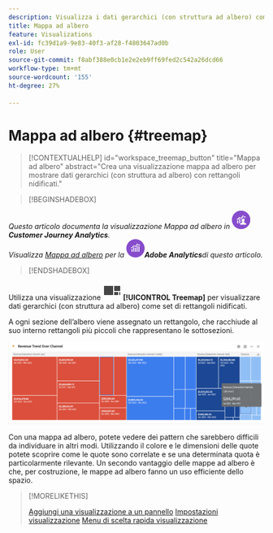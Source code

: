 ```yaml
---
description: Visualizza i dati gerarchici (con struttura ad albero) come un insieme di rettangoli nidificati.
title: Mappa ad albero
feature: Visualizations
exl-id: fc39d1a9-9e83-40f3-af28-f4803647ad0b
role: User
source-git-commit: f8abf388e0cb1e2e2eb9ff69fed2c542a26dcd66
workflow-type: tm+mt
source-wordcount: '155'
ht-degree: 27%

---
```


# Mappa ad albero {#treemap}

<!-- markdownlint-disable MD034 -->

>[!CONTEXTUALHELP]
>id="workspace_treemap_button"
>title="Mappa ad albero"
>abstract="Crea una visualizzazione mappa ad albero per mostrare dati gerarchici (con struttura ad albero) con rettangoli nidificati."

<!-- markdownlint-enable MD034 -->


>[!BEGINSHADEBOX]

*Questo articolo documenta la visualizzazione Mappa ad albero in ![CustomerJourneyAnalytics](/help/assets/icons/CustomerJourneyAnalytics.svg)**Customer Journey Analytics**.<br/>Visualizza [Mappa ad albero](https://experienceleague.adobe.com/en/docs/analytics/analyze/analysis-workspace/visualizations/treemap) per la ![versione di Adobe Analytics](/help/assets/icons/AdobeAnalytics.svg)**Adobe Analytics**di questo articolo.*

>[!ENDSHADEBOX]


Utilizza una visualizzazione ![GraphTree](/help/assets/icons/GraphTree.svg) **[!UICONTROL Treemap]** per visualizzare dati gerarchici (con struttura ad albero) come set di rettangoli nidificati.

A ogni sezione dell’albero viene assegnato un rettangolo, che racchiude al suo interno rettangoli più piccoli che rappresentano le sottosezioni.

![Esempio di mappa ad albero che mostra riquadri di rettangoli più piccoli che rappresentano rami secondari.](assets/treemap.png)

Con una mappa ad albero, potete vedere dei pattern che sarebbero difficili da individuare in altri modi. Utilizzando il colore e le dimensioni delle quote potete scoprire come le quote sono correlate e se una determinata quota è particolarmente rilevante. Un secondo vantaggio delle mappe ad albero è che, per costruzione, le mappe ad albero fanno un uso efficiente dello spazio.


>[!MORELIKETHIS]
>
>[Aggiungi una visualizzazione a un pannello](/help/analysis-workspace/visualizations/freeform-analysis-visualizations.md#add-visualizations-to-a-panel)
>[Impostazioni visualizzazione](/help/analysis-workspace/visualizations/freeform-analysis-visualizations.md#settings)
>[Menu di scelta rapida visualizzazione](/help/analysis-workspace/visualizations/freeform-analysis-visualizations.md#context-menu)
>


